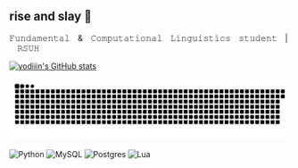 ## rise and slay 💅

𝙵𝚞𝚗𝚍𝚊𝚖𝚎𝚗𝚝𝚊𝚕⠀ &⠀ 𝙲𝚘𝚖𝚙𝚞𝚝𝚊𝚝𝚒𝚘𝚗𝚊𝚕 ⠀𝙻𝚒𝚗𝚐𝚞𝚒𝚜𝚝𝚒𝚌𝚜 ⠀𝚜𝚝𝚞𝚍𝚎𝚗𝚝 ⠀|⠀ 𝚁𝚂𝚄𝙷

[![yodiiin's GitHub stats](https://github-readme-stats.vercel.app/api?username=yodiiin&show_icons=true&theme=omni)](https://github.com/yodiiin/github-readme-stats)

<!--[![trophy](https://github-profile-trophy.vercel.app/?username=yodiiin&theme=dracula&margin-w=10)](https://github.com/yodiiin/github-profile-trophy)-->

![GitHub Snake Animation](https://raw.githubusercontent.com/yodiiin/yodiiin/output/github-contribution-grid-snake-dark.svg)

![Python](https://img.shields.io/badge/python-3670A0?style=for-the-badge&logo=python&logoColor=ffdd54) ![MySQL](https://img.shields.io/badge/mysql-4479A1.svg?style=for-the-badge&logo=mysql&logoColor=white) ![Postgres](https://img.shields.io/badge/postgres-%23316192.svg?style=for-the-badge&logo=postgresql&logoColor=white) ![Lua](https://img.shields.io/badge/lua-%232C2D72.svg?style=for-the-badge&logo=lua&logoColor=white)

<!--
**yodiiin/yodiiin** is a ✨ _special_ ✨ repository because its `README.md` (this file) appears on your GitHub profile.

Here are some ideas to get you started:

- 🔭 I’m currently working on ...
- 🌱 I’m currently learning ...
- 👯 I’m looking to collaborate on ...
- 🤔 I’m looking for help with ...
- 💬 Ask me about ...
- 📫 How to reach me: ...
- 😄 Pronouns: ...
- ⚡ Fun fact: ...
-->
